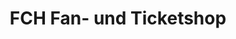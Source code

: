 ---
title: "FCH Fan- und Ticketshop"
url: /heidenheim-an-der-brenz/fch-fan-und-ticketshop/
shop: Tickets
---